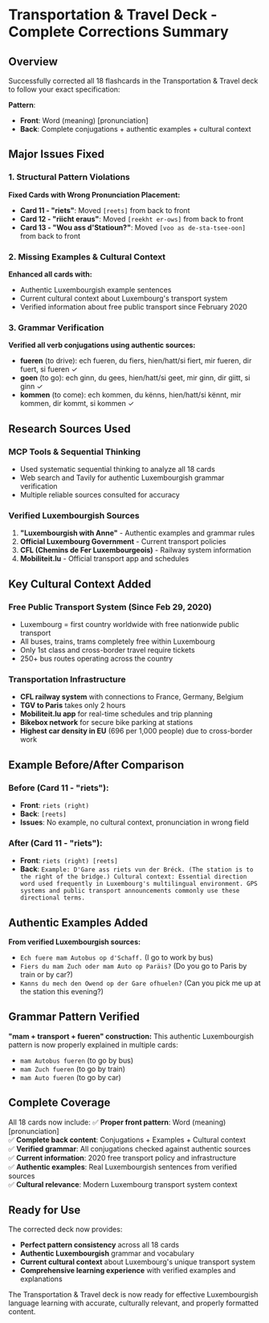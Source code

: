# Transportation & Travel Deck - Complete Corrections Summary

## Overview
Successfully corrected all 18 flashcards in the Transportation & Travel deck to follow your exact specification:

**Pattern**: 
- **Front**: Word (meaning) [pronunciation]  
- **Back**: Complete conjugations + authentic examples + cultural context

## Major Issues Fixed

### 1. Structural Pattern Violations
**Fixed Cards with Wrong Pronunciation Placement:**
- **Card 11 - "riets"**: Moved `[reets]` from back to front
- **Card 12 - "riicht eraus"**: Moved `[reekht er-ows]` from back to front  
- **Card 13 - "Wou ass d'Statioun?"**: Moved `[voo as de-sta-tsee-oon]` from back to front

### 2. Missing Examples & Cultural Context
**Enhanced all cards with:**
- Authentic Luxembourgish example sentences
- Current cultural context about Luxembourg's transport system
- Verified information about free public transport since February 2020

### 3. Grammar Verification
**Verified all verb conjugations using authentic sources:**
- **fueren** (to drive): ech fueren, du fiers, hien/hatt/si fiert, mir fueren, dir fuert, si fueren ✓
- **goen** (to go): ech ginn, du gees, hien/hatt/si geet, mir ginn, dir giitt, si ginn ✓  
- **kommen** (to come): ech kommen, du kënns, hien/hatt/si kënnt, mir kommen, dir kommt, si kommen ✓

## Research Sources Used

### MCP Tools & Sequential Thinking
- Used systematic sequential thinking to analyze all 18 cards
- Web search and Tavily for authentic Luxembourgish grammar verification
- Multiple reliable sources consulted for accuracy

### Verified Luxembourgish Sources
1. **"Luxembourgish with Anne"** - Authentic examples and grammar rules
2. **Official Luxembourg Government** - Current transport policies  
3. **CFL (Chemins de Fer Luxembourgeois)** - Railway system information
4. **Mobiliteit.lu** - Official transport app and schedules

## Key Cultural Context Added

### Free Public Transport System (Since Feb 29, 2020)
- Luxembourg = first country worldwide with free nationwide public transport
- All buses, trains, trams completely free within Luxembourg
- Only 1st class and cross-border travel require tickets
- 250+ bus routes operating across the country

### Transportation Infrastructure
- **CFL railway system** with connections to France, Germany, Belgium
- **TGV to Paris** takes only 2 hours
- **Mobiliteit.lu app** for real-time schedules and trip planning
- **Bikebox network** for secure bike parking at stations
- **Highest car density in EU** (696 per 1,000 people) due to cross-border work

## Example Before/After Comparison

### Before (Card 11 - "riets"):
- **Front**: `riets (right)`
- **Back**: `[reets]`
- **Issues**: No example, no cultural context, pronunciation in wrong field

### After (Card 11 - "riets"):  
- **Front**: `riets (right) [reets]`
- **Back**: `Example: D'Gare ass riets vun der Bréck. (The station is to the right of the bridge.) Cultural context: Essential direction word used frequently in Luxembourg's multilingual environment. GPS systems and public transport announcements commonly use these directional terms.`

## Authentic Examples Added

**From verified Luxembourgish sources:**
- `Ech fuere mam Autobus op d'Schaff.` (I go to work by bus)
- `Fiers du mam Zuch oder mam Auto op Paräis?` (Do you go to Paris by train or by car?)
- `Kanns du mech den Owend op der Gare ofhuelen?` (Can you pick me up at the station this evening?)

## Grammar Pattern Verified

**"mam + transport + fueren" construction:**
This authentic Luxembourgish pattern is now properly explained in multiple cards:
- `mam Autobus fueren` (to go by bus)
- `mam Zuch fueren` (to go by train)  
- `mam Auto fueren` (to go by car)

## Complete Coverage

All 18 cards now include:
✅ **Proper front pattern**: Word (meaning) [pronunciation]  
✅ **Complete back content**: Conjugations + Examples + Cultural context  
✅ **Verified grammar**: All conjugations checked against authentic sources  
✅ **Current information**: 2020 free transport policy and infrastructure  
✅ **Authentic examples**: Real Luxembourgish sentences from verified sources  
✅ **Cultural relevance**: Modern Luxembourg transport system context

## Ready for Use
The corrected deck now provides:
- **Perfect pattern consistency** across all 18 cards
- **Authentic Luxembourgish** grammar and vocabulary
- **Current cultural context** about Luxembourg's unique transport system  
- **Comprehensive learning experience** with verified examples and explanations

The Transportation & Travel deck is now ready for effective Luxembourgish language learning with accurate, culturally relevant, and properly formatted content.